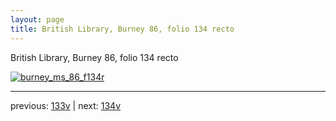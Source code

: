 ```yaml
---
layout: page
title: British Library, Burney 86, folio 134 recto
---
```


British Library, Burney 86, folio 134 recto

[![burney_ms_86_f134r](http://www.homermultitext.org/iipsrv?IIIF=/project/homer/pyramidal/deepzoom/bl/burney86imgs/v1/burney_ms_86_f134r.tif/full/800,/0/default.jpg)](http://www.homermultitext.org/ict2/?urn=urn:cite2:bl:burney86imgs.v1:burney_ms_86_f134r) 

---

previous:  [133v](../133v/) | next: [134v](../134v/)